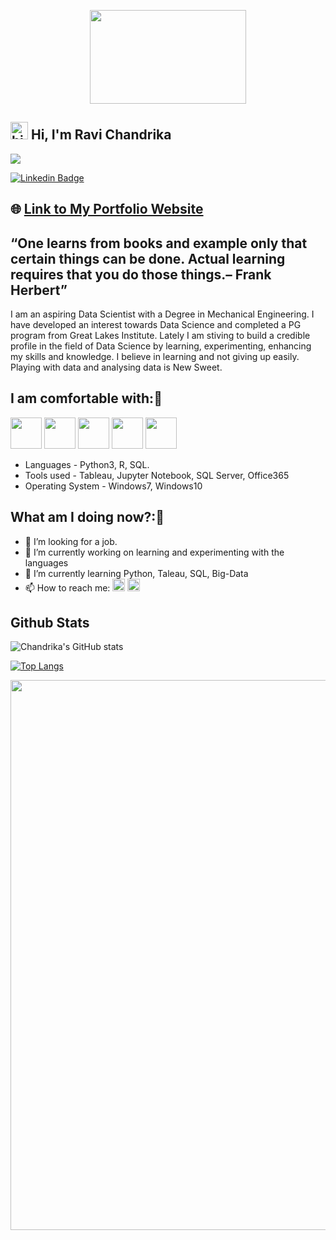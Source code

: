 <!--
**RAVI-CHANDRIKA-05/RAVI-CHANDRIKA-05** is a ✨ _special_ ✨ repository because its `README.md` (this file) appears on your GitHub profile.

Here are some ideas to get you started:

- 🔭 I’m currently working on ...
- 🌱 I’m currently learning ...
- 👯 I’m looking to collaborate on ...
- 🤔 I’m looking for help with ...
- 💬 Ask me about ...
- 📫 How to reach me: ...
- 😄 Pronouns: ...
- ⚡ Fun fact: ...
-->

<p align="center">
 <img src="https://user-images.githubusercontent.com/51845833/148201968-d02ec9c1-d6af-4889-9baf-5c3a20c8385e.gif" height="150" width="250">
</p> 

##  <img src="https://user-images.githubusercontent.com/1303154/88677602-1635ba80-d120-11ea-84d8-d263ba5fc3c0.gif" width="28px" alt="hi"> Hi, I'm Ravi Chandrika

![](https://komarev.com/ghpvc/?username=your-github-RAVI-CHANDRIKA-05&color=green)

[![Linkedin Badge](https://img.shields.io/badge/linkedin-%230077B5.svg?&style=for-the-badge&logo=linkedin&logoColor=white)](https://www.linkedin.com/in/ravi-chandrika/)

## 🌐 [Link to My Portfolio Website](https://ravi-chandrika-05.github.io/)

## “One learns from books and example only that certain things can be done. Actual learning requires that you do those things.– Frank Herbert” 

I am an aspiring Data Scientist with a Degree in Mechanical Engineering. I have developed an interest towards Data Science and completed a PG program from Great Lakes Institute. Lately I am stiving to build a credible profile in the field of Data Science by learning, experimenting, enhancing my skills and knowledge.
I believe in learning and not giving up easily. Playing with data and analysing data is New Sweet.

## I am comfortable with::rainbow:
<code><img height="50" src="https://www.vectorlogo.zone/logos/python/python-ar21.svg"></code>
<code><img height="50" src="https://github.com/AwesomeLogos/logomono/blob/gh-pages/logos/tableau-software.svg"></code>
<code><img height="50" src="https://www.svgrepo.com/show/303229/microsoft-sql-server-logo.svg"></code>
<code><img height="50" src="https://www.vectorlogo.zone/logos/github/github-ar21.svg"></code>
<code><img height="50" src="https://www.vectorlogo.zone/logos/jupyter/jupyter-ar21.svg"></code>

- Languages - Python3, R, SQL.
- Tools used - Tableau, Jupyter Notebook, SQL Server,  Office365
- Operating System - Windows7, Windows10

## What am I doing now?::rocket:
- 🤔 I’m looking for a job.
- 🔭 I’m currently working on learning and experimenting with the languages
- 🌱 I’m currently learning Python, Taleau, SQL, Big-Data
- 📫 How to reach me: [<img src="https://github.com/TheDudeThatCode/TheDudeThatCode/blob/master/Assets/Linkedin.svg" alt="Linkedin Logo" height="20">](https://www.linkedin.com/in/ravi-chandrika/) [<img src="https://github.com/TheDudeThatCode/TheDudeThatCode/blob/master/Assets/Gmail.svg" alt="Gmail logo" height="20">](mailto:chandz.5990@gmail.com)

## Github Stats
![Chandrika's GitHub stats](https://github-readme-stats.vercel.app/api?username=RAVI-CHANDRIKA-05&show_icons=true&theme=radical)
 
[![Top Langs](https://github-readme-stats.vercel.app/api/top-langs/?username=RAVI-CHANDRIKA-05&layout=compact)](https://github.com/RAVI-CHANDRIKA-05/github-readme-stats)

<p align="center">
 <img src="https://user-images.githubusercontent.com/51845833/148200199-b01fae1a-2645-4441-93ca-0c88aa85e650.jpg" width="880">
</p> 
